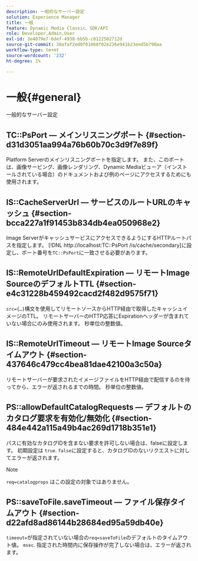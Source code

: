 ```yaml
---
description: 一般的なサーバー設定
solution: Experience Manager
title: 一般
feature: Dynamic Media Classic、SDK/API
role: Developer,Admin,User
exl-id: 3e4079e7-6def-4938-bb5b-c8122502712d
source-git-commit: 38afaf2ed0f01868f02e236e941b23eed5b790aa
workflow-type: tm+mt
source-wordcount: '232'
ht-degree: 1%

---
```


# 一般{#general}

一般的なサーバー設定

## TC::PsPort — メインリスニングポート {#section-d31d3051aa994a76b60b70c3d9f7e89f}

Platform Serverのメインリスニングポートを指定します。 また、このポートは、画像サービング、画像レンダリング、Dynamic Mediaビューア（インストールされている場合）のドキュメントおよび例のページにアクセスするためにも使用されます。

## IS::CacheServerUrl — サービスのルートURLのキャッシュ {#section-bcca227a1f91453b834db4ea050968e2}

Image ServerがキャッシュサービスにアクセスできるようにするHTTPルートパスを指定します。 [!DNL http://localhost:TC::PsPort /is/cache/secondary]に設定し、ポート番号を`TC::PsPort`に一致させる必要があります。

## IS::RemoteUrlDefaultExpiration — リモートImage SourceのデフォルトTTL {#section-e4c31228b459492cacd2f482d9575f71}

`src={…}`構文を使用してリモートソースからHTTP経由で取得したキャッシュイメージのTTL。 リモートサーバーのHTTP応答にExpirationヘッダーが含まれていない場合にのみ使用されます。 秒単位の整数値。

## IS::RemoteUrlTimeout — リモートImage Sourceタイムアウト {#section-437646c479cc4bea81dae42100a3c50a}

リモートサーバーが要求されたイメージファイルをHTTP経由で配信するのを待ってから、エラーが返されるまでの時間。 秒単位の整数値。

## PS::allowDefaultCatalogRequests — デフォルトのカタログ要求を有効化/無効化 {#section-484e442a115a49b4ac269d1718b351e1}

パスに有効なカタログIDを含まない要求を許可しない場合は、falseに設定します。 初期設定は `true`. `false`に設定すると、カタログIDのないリクエストに対してエラーが返されます。

>[!NOTE]
>
>`req=catalogprops` はこの設定の対象ではありません。

## PS::saveToFile.saveTimeout — ファイル保存タイムアウト {#section-d22afd8ad86144b28684ed95a59db40e}

`timeout=`が指定されていない場合の`req=saveToFile`のデフォルトのタイムアウト値。 `msec`. 指定された時間内に保存操作が完了しない場合は、エラーが返されます。
